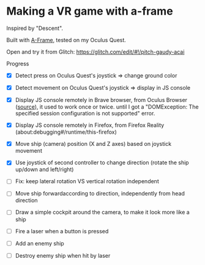 # Making a VR game with a-frame

Inspired by "Descent".

Built with [A-Frame](https://aframe.io), tested on my Oculus Quest.

Open and try it from Glitch: https://glitch.com/edit/#!/pitch-gaudy-acai

Progress

- [x] Detect press on Oculus Quest's joystick => change ground color
- [x] Detect movement on Oculus Quest's joystick => display in JS console
- [x] Display JS console remotely in Brave browser, from Oculus Browser ([source](https://developer.oculus.com/documentation/oculus-browser/browser-remote-debugging/?device=QUEST)), it used to work once or twice. until I got a "DOMException: The specified session configuration is not supported" error.
- [x] Display JS console remotely in Firefox, from Firefox Reality (about:debugging#/runtime/this-firefox)
- [x] Move ship (camera) position (X and Z axes) based on joystick movement
- [x] Use joystick of second controller to change direction (rotate the ship up/down and left/right)
- [ ] Fix: keep lateral rotation VS vertical rotation independent
- [ ] Move ship forwardaccording to direction, independently from head direction
- [ ] Draw a simple cockpit around the camera, to make it look more like a ship
- [ ] Fire a laser when a button is pressed
- [ ] Add an enemy ship
- [ ] Destroy enemy ship when hit by laser

